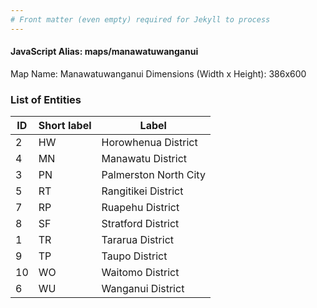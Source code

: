 ```yaml
---
# Front matter (even empty) required for Jekyll to process
---
```


#### JavaScript Alias: maps/manawatuwanganui

Map Name: Manawatuwanganui
Dimensions (Width x Height): 386x600





### List of Entities

ID | Short label | Label
---|---|---|
2|HW|Horowhenua District
4|MN|Manawatu District
3|PN|Palmerston North City
5|RT|Rangitikei District
7|RP|Ruapehu District
8|SF|Stratford District
1|TR|Tararua District
9|TP|Taupo District
10|WO|Waitomo District
6|WU|Wanganui District

